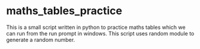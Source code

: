 # maths_tables_practice
This is a small script written in python to practice maths tables which we can run from the run prompt in windows. This script uses random module to generate a random number.
